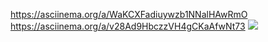 https://asciinema.org/a/WaKCXFadiuywzb1NNalHAwRmO
https://asciinema.org/a/v28Ad9HbczzVH4gCKaAfwNt73
<a href="https://codeclimate.com/github/Mihail-Shalyrin/Gamestest/maintainability"><img src="https://api.codeclimate.com/v1/badges/96d1c5f4059a0f0d2526/maintainability" /></a>
